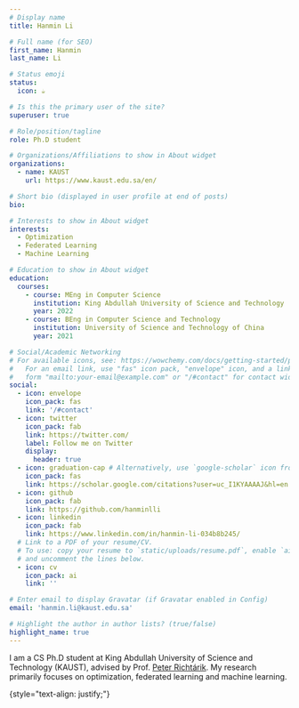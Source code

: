 ```yaml
---
# Display name
title: Hanmin Li

# Full name (for SEO)
first_name: Hanmin 
last_name: Li 

# Status emoji
status:
  icon: ☕️

# Is this the primary user of the site?
superuser: true

# Role/position/tagline
role: Ph.D student

# Organizations/Affiliations to show in About widget
organizations:
  - name: KAUST
    url: https://www.kaust.edu.sa/en/

# Short bio (displayed in user profile at end of posts)
bio: 

# Interests to show in About widget
interests:
  - Optimization
  - Federated Learning
  - Machine Learning

# Education to show in About widget
education:
  courses:
    - course: MEng in Computer Science
      institution: King Abdullah University of Science and Technology
      year: 2022
    - course: BEng in Computer Science and Technology
      institution: University of Science and Technology of China
      year: 2021

# Social/Academic Networking
# For available icons, see: https://wowchemy.com/docs/getting-started/page-builder/#icons
#   For an email link, use "fas" icon pack, "envelope" icon, and a link in the
#   form "mailto:your-email@example.com" or "/#contact" for contact widget.
social:
  - icon: envelope
    icon_pack: fas
    link: '/#contact'
  - icon: twitter
    icon_pack: fab
    link: https://twitter.com/
    label: Follow me on Twitter
    display:
      header: true
  - icon: graduation-cap # Alternatively, use `google-scholar` icon from `ai` icon pack
    icon_pack: fas
    link: https://scholar.google.com/citations?user=uc_I1KYAAAAJ&hl=en
  - icon: github
    icon_pack: fab
    link: https://github.com/hanminlli
  - icon: linkedin
    icon_pack: fab
    link: https://www.linkedin.com/in/hanmin-li-034b8b245/
  # Link to a PDF of your resume/CV.
  # To use: copy your resume to `static/uploads/resume.pdf`, enable `ai` icons in `params.yaml`,
  # and uncomment the lines below.
  - icon: cv
    icon_pack: ai
    link: ''

# Enter email to display Gravatar (if Gravatar enabled in Config)
email: 'hanmin.li@kaust.edu.sa'

# Highlight the author in author lists? (true/false)
highlight_name: true
---
```


I am a CS Ph.D student at King Abdullah University of Science and Technology (KAUST), advised by Prof. [Peter Richtárik](https://richtarik.org/). My research primarily focuses on optimization, federated learning and machine learning.

{style="text-align: justify;"}

